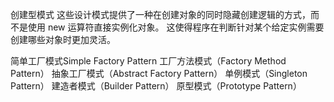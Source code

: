 创建型模式
这些设计模式提供了一种在创建对象的同时隐藏创建逻辑的方式，而不是使用 new 运算符直接实例化对象。
这使得程序在判断针对某个给定实例需要创建哪些对象时更加灵活。

简单工厂模式Simple Factory Pattern
工厂方法模式（Factory Method Pattern）
抽象工厂模式（Abstract Factory Pattern）
单例模式（Singleton Pattern）
建造者模式（Builder Pattern）
原型模式（Prototype Pattern）